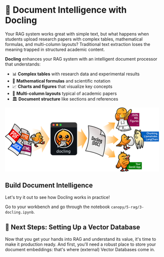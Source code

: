 # 🐣 Document Intelligence with Docling

Your RAG system works great with simple text, but what happens when students upload research papers with complex tables, mathematical formulas, and multi-column layouts? Traditional text extraction loses the meaning trapped in structured academic content.

**Docling** enhances your RAG system with an intelligent document processor that understands:

* 📊 **Complex tables** with research data and experimental results
* 🧮 **Mathematical formulas** and scientific notation
* 📈 **Charts and figures** that visualize key concepts
* 📝 **Multi-column layouts** typical of academic papers
* 🏛️ **Document structure** like sections and references

![Docling](images/rag3.png ':size=60%')

## Build Document Intelligence

Let's try it out to see how Docling works in practice!

Go to your workbench and go through the notebook `canopy/5-rag/3-docling.ipynb`.

## 🎯 Next Steps: Setting Up a Vector Database

Now that you get your hands into RAG and understand its value, it's time to make it production ready. And first, you'll need a robust place to store your document embeddings: that's where (external) Vector Databases come in.